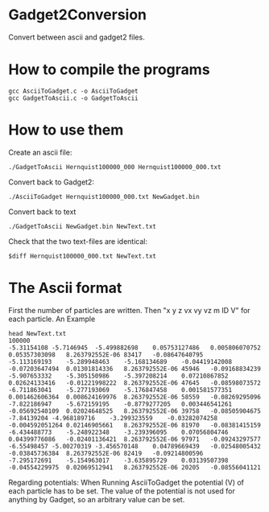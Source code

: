 Gadget2Conversion
=================

Convert between ascii and gadget2 files.



How to compile the programs 
=================

    gcc AsciiToGadget.c -o AsciiToGadget
    gcc GadgetToAscii.c -o GadgetToAscii

How to use them 
=================

Create an ascii file:

    ./GadgetToAscii Hernquist100000_000 Hernquist100000_000.txt

Convert back to Gadget2:

    ./AsciiToGadget Hernquist100000_000.txt NewGadget.bin

Convert back to text

    ./GadgetToAscii NewGadget.bin NewText.txt

Check that the two text-files are identical:

    $diff Hernquist100000_000.txt NewText.txt


The Ascii format 
=================

First the number of particles are written. Then "x y z vx vy vz m ID V" for each particle. An Example

    head NewText.txt 
    100000
    -5.31154108	-5.7146945	-5.499882698	0.05753127486	0.005806070752	0.05357303098	8.263792552E-06	83417	-0.08647640795
    -5.113169193	-5.289948463	-5.168134689	-0.04419142008	-0.07203647494	0.01301814336	8.263792552E-06	45946	-0.09168834239
    -5.907653332	-5.305150986	-5.397208214	0.07210867852	0.02624133416	-0.01221998222	8.263792552E-06	47645	-0.08598073572
    -6.711863041	-5.277193069	-5.176847458	0.001581577351	0.001462606364	0.008624169976	8.263792552E-06	58559	-0.08269295096
    -7.822186947	-5.672159195	-0.8779277205	0.003446541261	-0.05692540109	0.02024648525	8.263792552E-06	39758	-0.08505904675
    -7.84139204	-4.968189716	-3.299323559	-0.03282074258	-0.004592051264	0.02146905661	8.263792552E-06	81970	-0.08381415159
    -6.434488773	-5.248922348	-3.239396095	0.07056804746	0.04399776086	-0.02401136421	8.263792552E-06	97971	-0.09243297577
    -6.55498457	-5.00270319	-3.456570148	0.04789669439	-0.02548005432	-0.03845736384	8.263792552E-06	82419	-0.09214800596
    -7.295172691	-5.154963017	-3.635895729	0.03139507398	-0.04554229975	0.02069512941	8.263792552E-06	20205	-0.08556041121

Regarding potentials: When Running AsciiToGadget the potential (V) of each particle has to be set. The value of the potential is not used for anything by Gadget, so an arbitrary value can be set.

